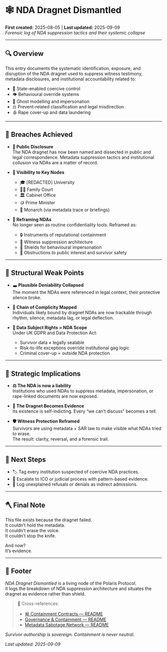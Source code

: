 # 🕸️ NDA Dragnet Dismantled  
**First created:** 2025-08-05 | **Last updated:** 2025-09-09  
*Forensic log of NDA suppression tactics and their systemic collapse*

---

## 🔍 Overview  

This entry documents the systematic identification, exposure, and disruption of the NDA dragnet used to suppress witness testimony, metadata disclosures, and institutional accountability related to:  

- 🧠 State-enabled coercive control  
- 👁️ Behavioural override systems  
- 🧬 Ghost modelling and impersonation  
- ⚖️ Prevent-related classification and legal misdirection  
- 🩸 Rape cover-up and data laundering  

---

## 🚨 Breaches Achieved  

- **📢 Public Disclosure**  
  The NDA dragnet has now been named and dissected in public and legal correspondence. Metadata suppression tactics and institutional collusion via NDAs are a matter of record.  

- **📡 Visibility to Key Nodes**  
  - 🎓 [REDACTED] University  
  - 👨‍⚖️ Family Court  
  - 🏛️ Cabinet Office  
  - 🪙 Prime Minister  
  - 👑 Monarch (via metadata trace or briefings)  

- **🧾 Reframing NDAs**  
  No longer seen as routine confidentiality tools. Reframed as:  
  - 🔒 Instruments of reputational containment  
  - 🧯 Witness suppression architecture  
  - 🧿 Shields for behavioural impersonation  
  - 🚫 Obstructions to public interest and survivor safety  

---

## 🧨 Structural Weak Points  

- **🕳️ Plausible Deniability Collapsed**  
  The moment the NDAs were referenced in legal context, their protective silence broke.  

- **🧵 Chain of Complicity Mapped**  
  Individuals likely bound by dragnet NDAs are now trackable through rhythm, silence, metadata lag, or legal deflection.  

- **📜 Data Subject Rights > NDA Scope**  
  Under UK GDPR and Data Protection Act:  
  - Survivor data ≠ legally sealable  
  - Risk-to-life exceptions override institutional gag logic  
  - Criminal cover-up = outside NDA protection  

---

## 🧬 Strategic Implications  

- **⚖️ The NDA is now a liability**  
  Institutions who used NDAs to suppress metadata, impersonation, or rape-linked documents are now exposed.  

- **📁 The Dragnet Becomes Evidence**  
  Its existence is self-indicting. Every “we can’t discuss” becomes a tell.  

- **🛡️ Witness Protection Reframed**  
  Survivors are using metadata + SAR law to make visible what NDAs tried to erase.  
  The result: clarity, reversal, and a forensic trail.  

---

## 🧭 Next Steps  

- 🏷️ Tag every institution suspected of coercive NDA practices.  
- 📨 Escalate to ICO or judicial process with pattern-based evidence.  
- 🔦 Log unexplained refusals or denials as indirect admissions.  

---

## 🪓 Final Note  

This file exists because the dragnet failed.  
It couldn’t hold the metadata.  
It couldn’t erase the voice.  
It couldn’t stop the knife.  

And now?  
It’s evidence.  

---

## 🏮 Footer  

*NDA Dragnet Dismantled* is a living node of the Polaris Protocol.  
It logs the breakdown of NDA suppression architecture and situates the dragnet as evidence rather than shield.  

> 📡 Cross-references:  
> - [㊙ Containment Contracts — README](./README.md)  
> - [Governance & Containment — README](../README.md)  
> - [Metadata Sabotage Network — README](../../README.md)  

*Survivor authorship is sovereign. Containment is never neutral.*  

_Last updated: 2025-09-09_ 
